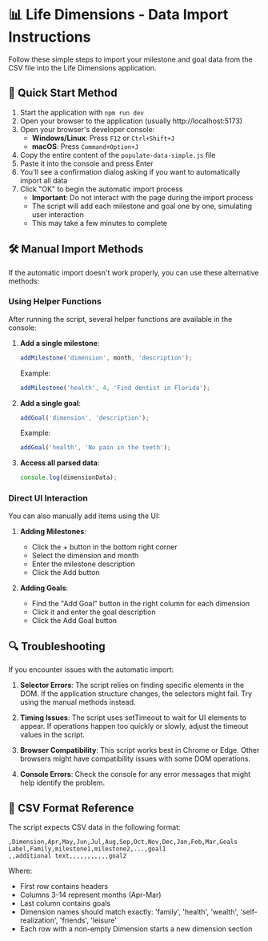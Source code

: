 # 📊 Life Dimensions - Data Import Instructions

Follow these simple steps to import your milestone and goal data from the CSV file into the Life Dimensions application.

## 🚀 Quick Start Method

1. Start the application with `npm run dev`
2. Open your browser to the application (usually http://localhost:5173)
3. Open your browser's developer console:
   - **Windows/Linux**: Press `F12` or `Ctrl+Shift+J`
   - **macOS**: Press `Command+Option+J`
4. Copy the entire content of the `populate-data-simple.js` file
5. Paste it into the console and press Enter
6. You'll see a confirmation dialog asking if you want to automatically import all data
7. Click "OK" to begin the automatic import process
   - **Important**: Do not interact with the page during the import process
   - The script will add each milestone and goal one by one, simulating user interaction
   - This may take a few minutes to complete

## 🛠️ Manual Import Methods

If the automatic import doesn't work properly, you can use these alternative methods:

### Using Helper Functions

After running the script, several helper functions are available in the console:

1. **Add a single milestone**:
   ```javascript
   addMilestone('dimension', month, 'description');
   ```
   Example:
   ```javascript
   addMilestone('health', 4, 'Find dentist in Florida');
   ```

2. **Add a single goal**:
   ```javascript
   addGoal('dimension', 'description');
   ```
   Example:
   ```javascript
   addGoal('health', 'No pain in the teeth');
   ```

3. **Access all parsed data**:
   ```javascript
   console.log(dimensionData);
   ```

### Direct UI Interaction

You can also manually add items using the UI:

1. **Adding Milestones**:
   - Click the + button in the bottom right corner
   - Select the dimension and month
   - Enter the milestone description
   - Click the Add button

2. **Adding Goals**:
   - Find the "Add Goal" button in the right column for each dimension
   - Click it and enter the goal description
   - Click the Add Goal button

## 🔍 Troubleshooting

If you encounter issues with the automatic import:

1. **Selector Errors**: The script relies on finding specific elements in the DOM. If the application structure changes, the selectors might fail. Try using the manual methods instead.

2. **Timing Issues**: The script uses setTimeout to wait for UI elements to appear. If operations happen too quickly or slowly, adjust the timeout values in the script.

3. **Browser Compatibility**: This script works best in Chrome or Edge. Other browsers might have compatibility issues with some DOM operations.

4. **Console Errors**: Check the console for any error messages that might help identify the problem.

## 📝 CSV Format Reference

The script expects CSV data in the following format:

```
,Dimension,Apr,May,Jun,Jul,Aug,Sep,Oct,Nov,Dec,Jan,Feb,Mar,Goals 
Label,Family,milestone1,milestone2,...,goal1
,,additional text,,,,,,,,,,,goal2
```

Where:
- First row contains headers
- Columns 3-14 represent months (Apr-Mar)
- Last column contains goals
- Dimension names should match exactly: 'family', 'health', 'wealth', 'self-realization', 'friends', 'leisure'
- Each row with a non-empty Dimension starts a new dimension section 